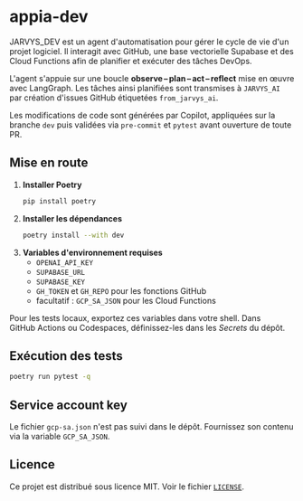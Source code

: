 # appia-dev

JARVYS_DEV est un agent d'automatisation pour gérer le cycle de vie d'un projet logiciel. Il interagit avec GitHub, une base vectorielle Supabase et des Cloud Functions afin de planifier et exécuter des tâches DevOps.

L'agent s'appuie sur une boucle **observe – plan – act – reflect** mise en œuvre avec LangGraph. Les tâches ainsi planifiées sont transmises à `JARVYS_AI` par création d'issues GitHub étiquetées `from_jarvys_ai`.

Les modifications de code sont générées par Copilot, appliquées sur la branche `dev` puis validées via `pre-commit` et `pytest` avant ouverture de toute PR.

## Mise en route

1. **Installer Poetry**
   ```bash
   pip install poetry
   ```
2. **Installer les dépendances**
   ```bash
   poetry install --with dev
   ```
3. **Variables d'environnement requises**
   - `OPENAI_API_KEY`
   - `SUPABASE_URL`
   - `SUPABASE_KEY`
   - `GH_TOKEN` et `GH_REPO` pour les fonctions GitHub
   - facultatif : `GCP_SA_JSON` pour les Cloud Functions

Pour les tests locaux, exportez ces variables dans votre shell. Dans GitHub Actions ou Codespaces, définissez-les dans les _Secrets_ du dépôt.

## Exécution des tests

```bash
poetry run pytest -q
```

## Service account key

Le fichier `gcp-sa.json` n'est pas suivi dans le dépôt. Fournissez son contenu via la variable `GCP_SA_JSON`.

## Licence

Ce projet est distribué sous licence MIT. Voir le fichier [`LICENSE`](LICENSE).
